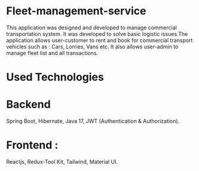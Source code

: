 # Fleet-management-service
This application was designed and developed to manage commercial transportation system. It was developed to solve basic logistic issues.The application allows user-customer to rent and book for commercial transport vehicles such as : Cars, Lorries, Vans etc. It also allows user-admin to manage fleet list and all transactions.
# Used Technologies
# Backend  
Spring Boot, 
Hibernate, 
Java 17,
JWT (Authentication & Authorization).
# Frontend :
Reactjs,
Redux-Tool Kit,
Tailwind,
Material UI. 

